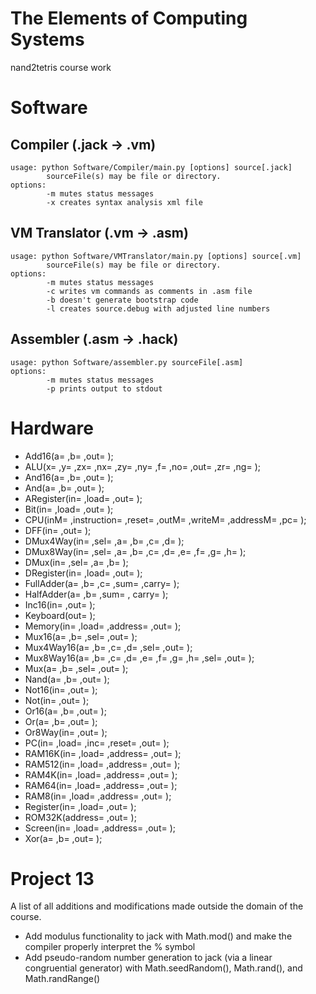 # The Elements of Computing Systems
nand2tetris course work

# Software
## Compiler (.jack -> .vm)
```
usage: python Software/Compiler/main.py [options] source[.jack]
        sourceFile(s) may be file or directory.
options:
        -m mutes status messages
        -x creates syntax analysis xml file
```
## VM Translator (.vm -> .asm)
```
usage: python Software/VMTranslator/main.py [options] source[.vm]
        sourceFile(s) may be file or directory.
options:
        -m mutes status messages
        -c writes vm commands as comments in .asm file
        -b doesn't generate bootstrap code
        -l creates source.debug with adjusted line numbers
```
## Assembler (.asm -> .hack)
```
usage: python Software/assembler.py sourceFile[.asm]
options:
        -m mutes status messages
        -p prints output to stdout
```

# Hardware
- Add16(a= ,b= ,out= );
- ALU(x= ,y= ,zx= ,nx= ,zy= ,ny= ,f= ,no= ,out= ,zr= ,ng= );
- And16(a= ,b= ,out= );
- And(a= ,b= ,out= );
- ARegister(in= ,load= ,out= );
- Bit(in= ,load= ,out= );
- CPU(inM= ,instruction= ,reset= ,outM= ,writeM= ,addressM= ,pc= );
- DFF(in= ,out= );
- DMux4Way(in= ,sel= ,a= ,b= ,c= ,d= );
- DMux8Way(in= ,sel= ,a= ,b= ,c= ,d= ,e= ,f= ,g= ,h= );
- DMux(in= ,sel= ,a= ,b= );
- DRegister(in= ,load= ,out= );
- FullAdder(a= ,b= ,c= ,sum= ,carry= );
- HalfAdder(a= ,b= ,sum= , carry= );
- Inc16(in= ,out= );
- Keyboard(out= );
- Memory(in= ,load= ,address= ,out= );
- Mux16(a= ,b= ,sel= ,out= );
- Mux4Way16(a= ,b= ,c= ,d= ,sel= ,out= );
- Mux8Way16(a= ,b= ,c= ,d= ,e= ,f= ,g= ,h= ,sel= ,out= );
- Mux(a= ,b= ,sel= ,out= );
- Nand(a= ,b= ,out= );
- Not16(in= ,out= );
- Not(in= ,out= );
- Or16(a= ,b= ,out= );
- Or(a= ,b= ,out= );
- Or8Way(in= ,out= );
- PC(in= ,load= ,inc= ,reset= ,out= );
- RAM16K(in= ,load= ,address= ,out= );
- RAM512(in= ,load= ,address= ,out= );
- RAM4K(in= ,load= ,address= ,out= );
- RAM64(in= ,load= ,address= ,out= );
- RAM8(in= ,load= ,address= ,out= );
- Register(in= ,load= ,out= );
- ROM32K(address= ,out= );
- Screen(in= ,load= ,address= ,out= );
- Xor(a= ,b= ,out= );

# Project 13
A list of all additions and modifications made outside the domain of the course.
- Add modulus functionality to jack with Math.mod() and make the compiler properly interpret the % symbol
- Add pseudo-random number generation to jack (via a linear congruential generator) with Math.seedRandom(), Math.rand(), and Math.randRange()
